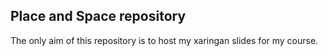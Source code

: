 ## Place and Space repository 

The only aim of this repository is to host my xaringan slides for my course.
